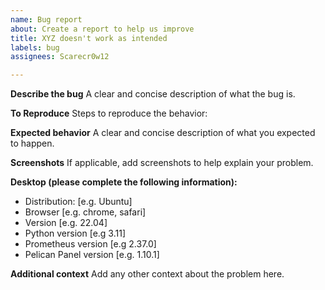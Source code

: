```yaml
---
name: Bug report
about: Create a report to help us improve
title: XYZ doesn't work as intended
labels: bug
assignees: Scarecr0w12

---
```


**Describe the bug**
A clear and concise description of what the bug is.

**To Reproduce**
Steps to reproduce the behavior:

**Expected behavior**
A clear and concise description of what you expected to happen.

**Screenshots**
If applicable, add screenshots to help explain your problem.

**Desktop (please complete the following information):**
 - Distribution: [e.g. Ubuntu]
 - Browser [e.g. chrome, safari]
 - Version [e.g. 22.04]
 - Python version [e.g 3.11]
 - Prometheus version [e.g 2.37.0]
 - Pelican Panel version [e.g. 1.10.1]

**Additional context**
Add any other context about the problem here.
